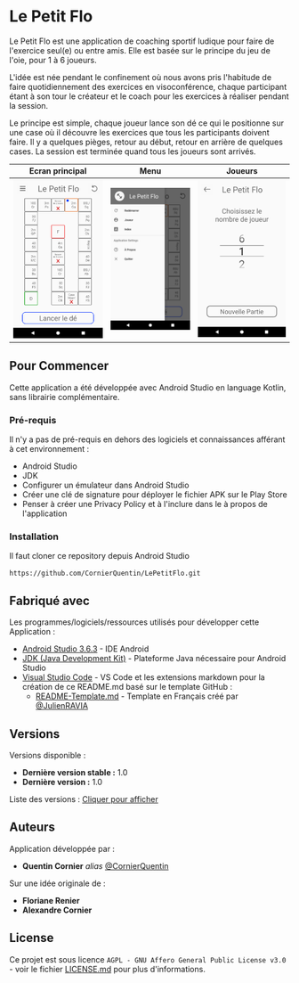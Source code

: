 # Le Petit Flo

Le Petit Flo est une application de coaching sportif ludique pour faire de l'exercice seul(e) ou entre amis. Elle est basée sur le principe du jeu de l'oie, pour 1 à 6 joueurs.

L'idée est née pendant le confinement où nous avons pris l'habitude de faire quotidiennement des exercices en visoconférence, chaque participant étant à son tour le créateur et le coach pour les exercices à réaliser pendant la session.

Le principe est simple, chaque joueur lance son dé ce qui le positionne sur une case où il découvre les exercices que tous les participants doivent faire. Il y a quelques pièges, retour au début, retour en arrière de quelques cases. La session est terminée quand tous les joueurs sont arrivés.

Ecran principal | Menu | Joueurs
-|-|-
![alt text](https://github.com/CornierQuentin/LePetitFlo/blob/master/Screenshots/Ecran_principal.png "Ecran principal") | ![alt text](https://github.com/CornierQuentin/LePetitFlo/blob/master/Screenshots/Menu.png "Menu") | ![alt text](https://github.com/CornierQuentin/LePetitFlo/blob/master/Screenshots/Joueurs.png "Joueurs")

## Pour Commencer

Cette application a été développée avec Android Studio en language Kotlin, sans librairie complémentaire.

### Pré-requis

Il n'y a pas de pré-requis en dehors des logiciels et connaissances afférant à cet environnement :

* Android Studio
* JDK
* Configurer un émulateur dans Android Studio
* Créer une clé de signature pour déployer le fichier APK sur le Play Store
* Penser à créer une Privacy Policy et à l'inclure dans le à propos de l'application

### Installation

Il faut cloner ce repository depuis Android Studio

```
https://github.com/CornierQuentin/LePetitFlo.git
```

## Fabriqué avec

Les programmes/logiciels/ressources utilisés pour développer cette Application :

* [Android Studio 3.6.3](https://developer.android.com/studio/) - IDE Android
* [JDK (Java Development Kit)](https://www.oracle.com/java/technologies/javase-downloads.html/) - Plateforme Java nécessaire pour Android Studio
* [Visual Studio Code](https://code.visualstudio.com/docs/languages/markdown) - VS Code et les extensions markdown pour la création de ce README.md basé sur le template GitHub :
  * [README-Template.md](https://gist.github.com/JulienRAVIA/1cc6589cbf880d380a5bb574baa38811/) - Template en Français créé par [@JulienRAVIA](https://gist.github.com/JulienRAVIA/)

## Versions

Versions disponible :

- **Dernière version stable :** 1.0
- **Dernière version :** 1.0

Liste des versions : [Cliquer pour afficher](https://github.com/CornierQuentin/LePetitFlo/tags/)

## Auteurs

Application développée par :

* **Quentin Cornier** _alias_ [@CornierQuentin](https://github.com/CornierQuentin/)

Sur une idée originale de :

- **Floriane Renier**
- **Alexandre Cornier**

## License

Ce projet est sous licence ``AGPL - GNU Affero General Public License v3.0`` - voir le fichier [LICENSE.md](LICENSE.md) pour plus d'informations.
